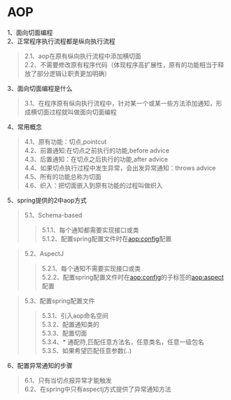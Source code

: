 AOP
===
1、面向切面编程<br>
2、正常程序执行流程都是纵向执行流程<br>
>2.1、aop在原有纵向执行流程中添加横切面<br>
>2.2、不需要修改原有程序代码（体现程序高扩展性，原有的功能相当于释放了部分逻辑让职责更加明确）<br>

3、面向切面编程是什么<br>
>3.1、在程序原有纵向执行流程中，针对某一个或某一些方法添加通知，形成横切面过程就叫做面向切面编程<br>

4、常用概念<br>
>4.1、原有功能：切点,pointcut<br>
>4.2、前置通知:在切点之前执行的功能,before advice<br>
>4.3、后置通知：在切点之后执行的功能,after advice<br>
>4.4、如果切点执行过程中发生异常，会出发异常通知：throws advice<br>
>4.5、所有的功能总称为切面<br>
>4.6、织入：把切面嵌入到原有功能的过程叫做织入<br>

5、spring提供的2中aop方式<br>
>5.1、Schema-based<br>
>>5.1.1、每个通知都需要实现接口或类<br>
>>5.1.2、配置spring配置文件时在<aop:config>配置<br>

>5.2、AspectJ<br>
>>5.2.1、每个通知不需要实现接口或类<br>
>>5.2.2、配置spring配置文件时在<aop:config>的子标签的<aop:aspect>配置<br>

>5.3、配置spring配置文件<br>
>>5.3.1、引入aop命名空间<br>
>>5.3.2、配置通知类的<bean><br>
>>5.3.3、配置切面<br>
>>5.3.4、* 通配符,匹配任意方法名，任意类名，任意一级包名<br>
>>5.3.5、如果希望匹配任意参数(..)<br>

6、配置异常通知的步骤<br>
>6.1、只有当切点报异常才能触发<br>
>6.2、在spring中只有aspectj方式提供了异常通知方法<br>
